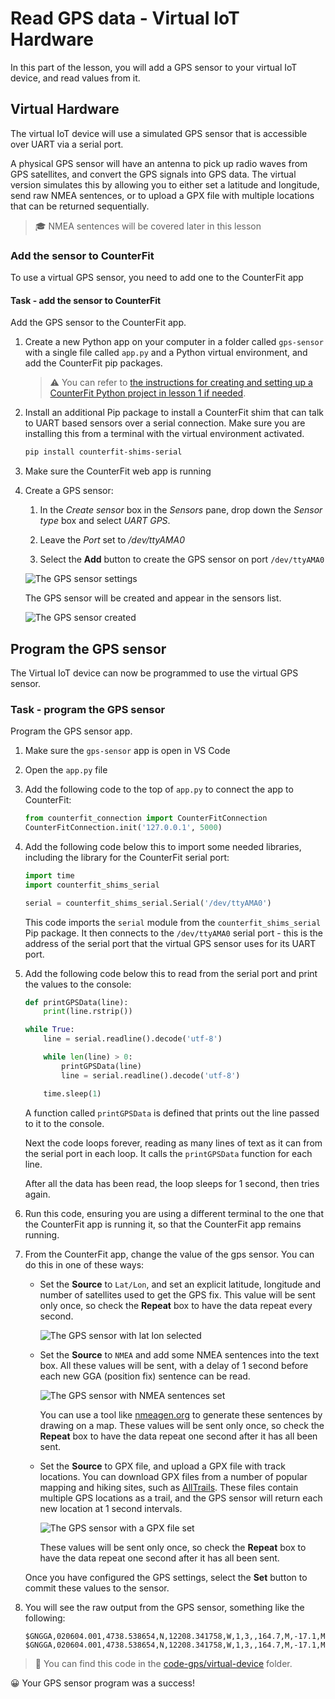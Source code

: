 # Read GPS data - Virtual IoT Hardware

In this part of the lesson, you will add a GPS sensor to your virtual IoT device, and read values from it.

## Virtual Hardware

The virtual IoT device will use a simulated GPS sensor that is accessible over UART via a serial port.

A physical GPS sensor will have an antenna to pick up radio waves from GPS satellites, and convert the GPS signals into GPS data. The virtual version simulates this by allowing you to either set a latitude and longitude,  send raw NMEA sentences, or to upload a GPX file with multiple locations that can be returned sequentially.

> 🎓 NMEA sentences will be covered later in this lesson

### Add the sensor to CounterFit

To use a virtual GPS sensor, you need to add one to the CounterFit app

#### Task - add the sensor to CounterFit

Add the GPS sensor to the CounterFit app.

1. Create a new Python app on your computer in a folder called `gps-sensor` with a single file called `app.py` and a Python virtual environment, and add the CounterFit pip packages.

    > ⚠️ You can refer to [the instructions for creating and setting up a CounterFit Python project in lesson 1 if needed](../../../1-getting-started/lessons/1-introduction-to-iot/virtual-device.md).

1. Install an additional Pip package to install a CounterFit shim that can talk to UART based sensors over a serial connection. Make sure you are installing this from a terminal with the virtual environment activated.

    ```sh
    pip install counterfit-shims-serial
    ```

1. Make sure the CounterFit web app is running

1. Create a GPS sensor:

    1. In the *Create sensor* box in the *Sensors* pane, drop down the *Sensor type* box and select *UART GPS*.

    1. Leave the *Port* set to */dev/ttyAMA0*

    1. Select the **Add** button to create the GPS sensor on port `/dev/ttyAMA0`

    ![The GPS sensor settings](../../../images/counterfit-create-gps-sensor.png)

    The GPS sensor will be created and appear in the sensors list.

    ![The GPS sensor created](../../../images/counterfit-gps-sensor.png)

## Program the GPS sensor

The Virtual IoT device can now be programmed to use the virtual GPS sensor.

### Task - program the GPS sensor

Program the GPS sensor app.

1. Make sure the `gps-sensor` app is open in VS Code

1. Open the `app.py` file

1. Add the following code to the top of `app.py` to connect the app to CounterFit:

    ```python
    from counterfit_connection import CounterFitConnection
    CounterFitConnection.init('127.0.0.1', 5000)
    ```

1. Add the following code below this to import some needed libraries, including the library for the CounterFit serial port:

    ```python
    import time
    import counterfit_shims_serial
    
    serial = counterfit_shims_serial.Serial('/dev/ttyAMA0')
    ```

    This code imports the `serial` module from the `counterfit_shims_serial` Pip package. It then connects to the `/dev/ttyAMA0` serial port - this is the address of the serial port that the virtual GPS sensor uses for its UART port.

1. Add the following code below this to read from the serial port and print the values to the console:

    ```python
    def printGPSData(line):
        print(line.rstrip())
    
    while True:
        line = serial.readline().decode('utf-8')
    
        while len(line) > 0:
            printGPSData(line)
            line = serial.readline().decode('utf-8')
    
        time.sleep(1)
    ```

    A function called `printGPSData` is defined that prints out the line passed to it to the console.

    Next the code loops forever, reading as many lines of text as it can from the serial port in each loop. It calls the `printGPSData` function for each line.

    After all the data has been read, the loop sleeps for 1 second, then tries again.

1. Run this code, ensuring you are using a different terminal to the one that the CounterFit app is running it, so that the CounterFit app remains running.

1. From the CounterFit app, change the value of the gps sensor. You can do this in one of these ways:

    * Set the **Source** to `Lat/Lon`, and set an explicit latitude, longitude and number of satellites used to get the GPS fix. This value will be sent only once, so check the **Repeat** box to have the data repeat every second.

      ![The GPS sensor with lat lon selected](../../../images/counterfit-gps-sensor-latlon.png)

    * Set the **Source** to `NMEA` and add some NMEA sentences into the text box. All these values will be sent, with a delay of 1 second before each new GGA (position fix) sentence can be read.

      ![The GPS sensor with NMEA sentences set](../../../images/counterfit-gps-sensor-nmea.png)

      You can use a tool like [nmeagen.org](https://www.nmeagen.org) to generate these sentences by drawing on a map. These values will be sent only once, so check the **Repeat** box to have the data repeat one second after it has all been sent.

    * Set the **Source** to GPX file, and upload a GPX file with track locations. You can download GPX files from a number of popular mapping and hiking sites, such as [AllTrails](https://www.alltrails.com/). These files contain multiple GPS locations as a trail, and the GPS sensor will return each new location at 1 second intervals.

      ![The GPS sensor with a GPX file set](../../../images/counterfit-gps-sensor-gpxfile.png)

      These values will be sent only once, so check the **Repeat** box to have the data repeat one second after it has all been sent.

    Once you have configured the GPS settings, select the **Set** button to commit these values to the sensor.

1. You will see the raw output from the GPS sensor, something like the following:

    ```output
    $GNGGA,020604.001,4738.538654,N,12208.341758,W,1,3,,164.7,M,-17.1,M,,*67
    $GNGGA,020604.001,4738.538654,N,12208.341758,W,1,3,,164.7,M,-17.1,M,,*67
    ```

> 💁 You can find this code in the [code-gps/virtual-device](code-gps/virtual-device) folder.

😀 Your GPS sensor program was a success!
